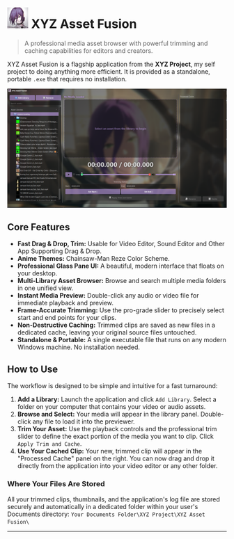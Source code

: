 # <img src="icon.png" width="48" alt="XYZ Asset Fusion Icon"> XYZ Asset Fusion

> A professional media asset browser with powerful trimming and caching capabilities for editors and creators.

XYZ Asset Fusion is a flagship application from the **XYZ Project**, my self project to doing anything more efficient. It is provided as a standalone, portable `.exe` that requires no installation.

<p align="center">
  <img src="ss.png" alt="XYZ Asset Fusion Screenshot" width="800">
</p>

## Core Features
*   **Fast Drag & Drop, Trim:** Usable for Video Editor, Sound Editor and Other App Supporting Drag & Drop.
*   **Anime Themes:** Chainsaw-Man Reze Color Scheme. 
*   **Professional Glass Pane UI:** A beautiful, modern interface that floats on your desktop.
*   **Multi-Library Asset Browser:** Browse and search multiple media folders in one unified view.
*   **Instant Media Preview:** Double-click any audio or video file for immediate playback and preview.
*   **Frame-Accurate Trimming:** Use the pro-grade slider to precisely select start and end points for your clips.
*   **Non-Destructive Caching:** Trimmed clips are saved as new files in a dedicated cache, leaving your original source files untouched.
*   **Standalone & Portable:** A single executable file that runs on any modern Windows machine. No installation needed.

## How to Use

The workflow is designed to be simple and intuitive for a fast turnaround:

1.  **Add a Library:** Launch the application and click `Add Library`. Select a folder on your computer that contains your video or audio assets.
2.  **Browse and Select:** Your media will appear in the library panel. Double-click any file to load it into the previewer.
3.  **Trim Your Asset:** Use the playback controls and the professional trim slider to define the exact portion of the media you want to clip. Click `Apply Trim and Cache`.
4.  **Use Your Cached Clip:** Your new, trimmed clip will appear in the "Processed Cache" panel on the right. You can now drag and drop it directly from the application into your video editor or any other folder.

### Where Your Files Are Stored

All your trimmed clips, thumbnails, and the application's log file are stored securely and automatically in a dedicated folder within your user's Documents directory:
`Your Documents Folder\XYZ Project\XYZ Asset Fusion\`

---


